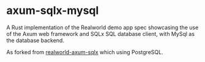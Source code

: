 # axum-sqlx-mysql
A Rust implementation of the Realworld demo app spec showcasing the use of the Axum web framework and SQLx SQL database client, with MySql as the database backend.

As forked from [realworld-axum-sqlx](https://github.com/launchbadge/realworld-axum-sqlx) which using PostgreSQL.